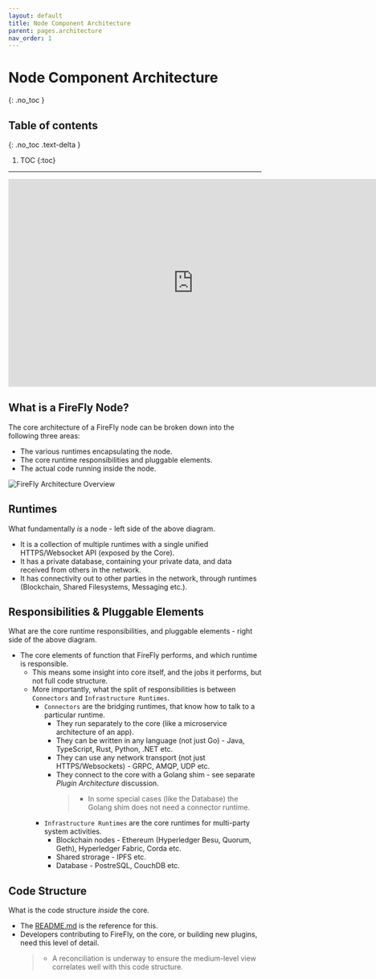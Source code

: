 ```yaml
---
layout: default
title: Node Component Architecture
parent: pages.architecture
nav_order: 1
---
```


# Node Component Architecture
{: .no_toc }

## Table of contents
{: .no_toc .text-delta }

1. TOC
{:toc}

---

<iframe width="736" height="414" src="https://www.youtube.com/embed/KbXcP7wAB-0" title="YouTube video player" frameborder="0" allow="accelerometer; autoplay; clipboard-write; encrypted-media; gyroscope; picture-in-picture" allowfullscreen></iframe>

## What is a FireFly Node?

The core architecture of a FireFly node can be broken down into the following three areas:

- The various runtimes encapsulating the node.
- The core runtime responsibilities and pluggable elements.
- The actual code running inside the node.

![FireFly Architecture Overview](../images/firefly_architecture_overview.jpg "FireFly Architecture Overview")

## Runtimes

What fundamentally _is_ a node - left side of the above diagram.

- It is a collection of multiple runtimes with a single unified HTTPS/Websocket API (exposed by the Core).
- It has a private database, containing your private data, and data received from others in the network.
- It has connectivity out to other parties in the network, through runtimes (Blockchain, Shared Filesystems, Messaging etc.).

## Responsibilities & Pluggable Elements

What are the core runtime responsibilities, and pluggable elements - right side of the above diagram.

- The core elements of function that FireFly performs, and which runtime is responsible.
  - This means some insight into core itself, and the jobs it performs, but not full code structure.
  - More importantly, what the split of responsibilities is between `Connectors` and `Infrastructure Runtimes`.
    - `Connectors` are the bridging runtimes, that know how to talk to a particular runtime.
      - They run separately to the core (like a microservice architecture of an app).
      - They can be written in any language (not just Go) - Java, TypeScript, Rust, Python, .NET etc.
      - They can use any network transport (not just HTTPS/Websockets) - GRPC, AMQP, UDP etc.
      - They connect to the core with a Golang shim - see separate _Plugin Architecture_ discussion.
        > - In some special cases (like the Database) the Golang shim does not need a connector runtime.
    - `Infrastructure Runtimes` are the core runtimes for multi-party system activities.
      - Blockchain nodes - Ethereum (Hyperledger Besu, Quorum, Geth), Hyperledger Fabric, Corda etc.
      - Shared strorage - IPFS etc.
      - Database - PostreSQL, CouchDB etc.

## Code Structure

What is the code structure _inside_ the core.

- The [README.md](https://github.com/hyperledger/firefly#readme) is the reference for this.
- Developers contributing to FireFly, on the core, or building new plugins, need this level of detail.
  > - A reconciliation is underway to ensure the medium-level view correlates well with this code structure.
